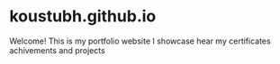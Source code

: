 # koustubh.github.io
Welcome! This is my portfolio website
I showcase hear my certificates achivements and projects 
